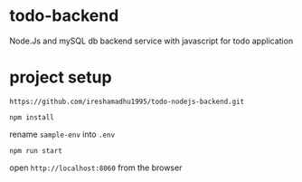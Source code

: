 # todo-backend
Node.Js and mySQL db backend service with javascript for todo application

# project setup
`https://github.com/ireshamadhu1995/todo-nodejs-backend.git`

`npm install`

rename `sample-env` into `.env`

`npm run start`

open `http://localhost:8060` from the browser
